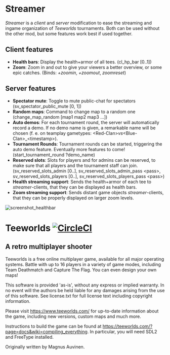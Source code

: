 Streamer
========
*Streamer* is a *client* and *server* modification to ease the streaming and ingame organization of *Teeworlds* tournaments.
Both can be used without the other mod, but some features work best if used together.

Client features
---------------
- **Health bars**: Display the health+armor of all tees. (cl_hp_bar [0..1])
- **Zoom**: Zoom in and out to give your viewers a better overview, or some epic catches. (Binds: *+zoomin*, *+zoomout*, *zoomreset*)


Server features
---------------
- **Spectator mute**: Toggle to mute public-chat for spectators (sv_spectator_public_mute [0, 1])
- **Random maps**: Command to change map to a random one (change_map_random [map1 map2 map3 ...])
- **Auto demos**: For each tournament round, the server will automatically record a demo. If no demo name is given, a remarkable name will be chosen (f. e. on teamplay gametypes: &lt;Red-Clan&gt;_vs_&lt;Blue-Clan&gt;_&lt;timestamp&gt;).
- **Tournament Rounds**: Tournament rounds can be started, triggering the auto demo feature. Eventually more features to come! (start_tournament_round ?demo_name)
- **Reserved slots**: Slots for players and for admins can be reserved, to make sure that all players and the tournament staff can join. (sv_reserved_slots_admin [0..], sv_reserved_slots_admin_pass &lt;pass&gt;, sv_reserved_slots_players [0..], sv_reserved_slots_players_pass &lt;pass&gt;)
- **Health streaming support**: Sends the health+armor of each tee to *streamer*-clients, that they can be displayed as health bars.
- **Zoom streaming support**: Sends distant game objects *streamer*-clients, that they can be properly displayed on larger zoom levels.


![screenshot_healthbar](https://user-images.githubusercontent.com/43857716/50513667-8211f600-0a99-11e9-9fcd-db10dab4108a.jpg)


Teeworlds [![CircleCI](https://circleci.com/gh/teeworlds/teeworlds.svg?style=svg)](https://circleci.com/gh/teeworlds/teeworlds)
=========

A retro multiplayer shooter
---------------------------

Teeworlds is a free online multiplayer game, available for all major
operating systems. Battle with up to 16 players in a variety of game
modes, including Team Deathmatch and Capture The Flag. You can even
design your own maps!

This software is provided 'as-is', without any express or implied
warranty. In no event will the authors be held liable for any damages
arising from the use of this software. See license.txt for full license
text including copyright information.

Please visit https://www.teeworlds.com/ for up-to-date information about
the game, including new versions, custom maps and much more.

Instructions to build the game can be found at 
https://teeworlds.com/?page=docs&wiki=compiling_everything. In
particular, you will need SDL2 and FreeType installed.

Originally written by Magnus Auvinen.
